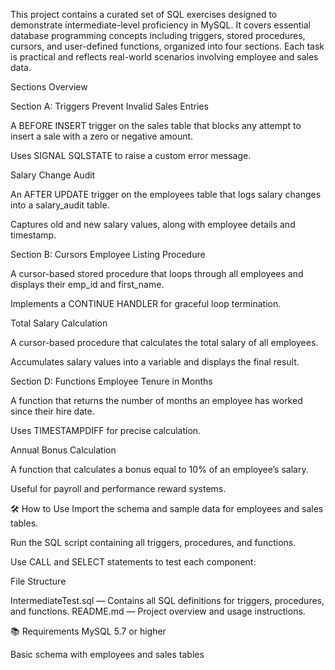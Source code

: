 This project contains a curated set of SQL exercises designed to demonstrate intermediate-level proficiency in MySQL. 
It covers essential database programming concepts including triggers, stored procedures, cursors, and user-defined functions, 
organized into four sections. Each task is practical and reflects real-world scenarios involving employee and sales data.

Sections Overview

Section A: Triggers
Prevent Invalid Sales Entries

A BEFORE INSERT trigger on the sales table that blocks any attempt to insert a sale with a zero or negative amount.

Uses SIGNAL SQLSTATE to raise a custom error message.

Salary Change Audit

An AFTER UPDATE trigger on the employees table that logs salary changes into a salary_audit table.

Captures old and new salary values, along with employee details and timestamp.

Section B: Cursors
Employee Listing Procedure

A cursor-based stored procedure that loops through all employees and displays their emp_id and first_name.

Implements a CONTINUE HANDLER for graceful loop termination.

Total Salary Calculation

A cursor-based procedure that calculates the total salary of all employees.

Accumulates salary values into a variable and displays the final result.

Section D: Functions
Employee Tenure in Months

A function that returns the number of months an employee has worked since their hire date.

Uses TIMESTAMPDIFF for precise calculation.

Annual Bonus Calculation

A function that calculates a bonus equal to 10% of an employee’s salary.

Useful for payroll and performance reward systems.

🛠️ How to Use
Import the schema and sample data for employees and sales tables.

Run the SQL script containing all triggers, procedures, and functions.

Use CALL and SELECT statements to test each component:

File Structure

IntermediateTest.sql — Contains all SQL definitions for triggers, procedures, and functions.
README.md — Project overview and usage instructions.

📚 Requirements
MySQL 5.7 or higher

Basic schema with employees and sales tables





